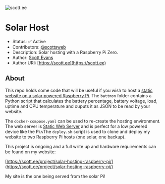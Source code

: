 ![scott.ee](https://scott.ee/images/solar-host.png)

# Solar Host

* Status: ✅ Active
* Contributors: [@scottsweb](http://twitter.com/scottsweb)
* Description: Solar hosting with a Raspberry Pi Zero. 
* Author: [Scott Evans](https://scott.ee)
* Author URI: [https://scott.ee](https://scott.ee)

## About

This repo holds some code that will be useful if you wish to host a [static website on a solar powered Raspberry Pi](https://scott.ee/project/solar-hosting-raspberry-pi/). The `battmon` folder contains a Python script that calculates the battery percentage, battery voltage, load, uptime and CPU temperature and ouputs it as JSON to be read by your website. 

The `docker-compose.yaml` can be used to re-create the hosting environment. The web server is [Static Web Server](https://github.com/joseluisq/static-web-server) and is perfect for a low powered device like the Pi.vThe `deploy.sh` script is used to clone and deploy my website to two Raspberry Pi hosts (one solar, one backup).

This project is ongoing and a full write up and hardware requirements can be found on my website:

[https://scott.ee/project/solar-hosting-raspberry-pi/](https://scott.ee/project/solar-hosting-raspberry-pi/)

My site is the one being served from the solar Pi!
